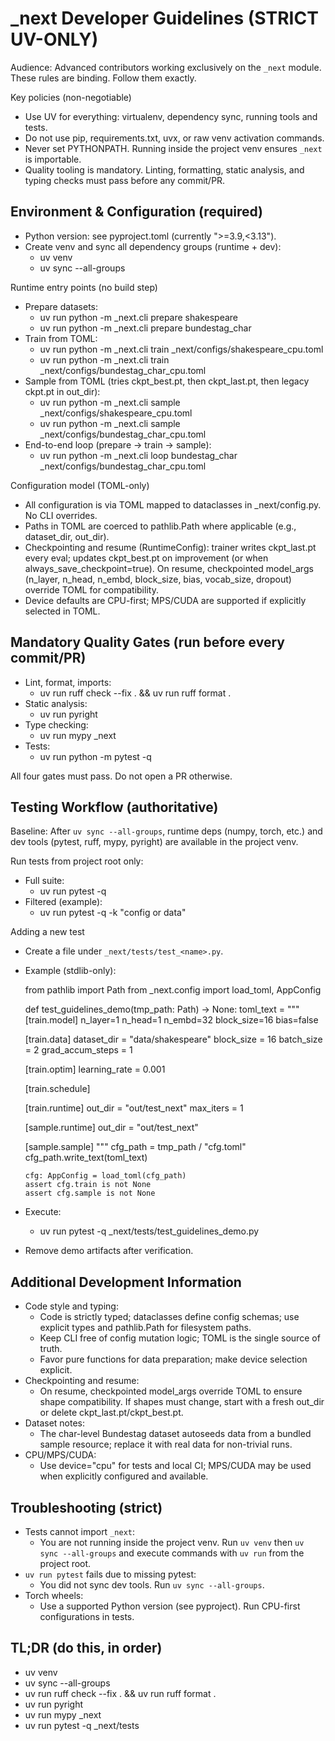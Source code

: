 # _next Developer Guidelines (STRICT UV-ONLY)

Audience: Advanced contributors working exclusively on the `_next` module. These rules are binding. Follow them exactly.

Key policies (non-negotiable)
- Use UV for everything: virtualenv, dependency sync, running tools and tests.
- Do not use pip, requirements.txt, uvx, or raw venv activation commands.
- Never set PYTHONPATH. Running inside the project venv ensures `_next` is importable.
- Quality tooling is mandatory. Linting, formatting, static analysis, and typing checks must pass before any commit/PR.


## Environment & Configuration (required)
- Python version: see pyproject.toml (currently ">=3.9,<3.13").
- Create venv and sync all dependency groups (runtime + dev):
  - uv venv
  - uv sync --all-groups

Runtime entry points (no build step)
- Prepare datasets:
  - uv run python -m _next.cli prepare shakespeare
  - uv run python -m _next.cli prepare bundestag_char
- Train from TOML:
  - uv run python -m _next.cli train _next/configs/shakespeare_cpu.toml
  - uv run python -m _next.cli train _next/configs/bundestag_char_cpu.toml
- Sample from TOML (tries ckpt_best.pt, then ckpt_last.pt, then legacy ckpt.pt in out_dir):
  - uv run python -m _next.cli sample _next/configs/shakespeare_cpu.toml
  - uv run python -m _next.cli sample _next/configs/bundestag_char_cpu.toml
- End-to-end loop (prepare → train → sample):
  - uv run python -m _next.cli loop bundestag_char _next/configs/bundestag_char_cpu.toml

Configuration model (TOML-only)
- All configuration is via TOML mapped to dataclasses in _next/config.py. No CLI overrides.
- Paths in TOML are coerced to pathlib.Path where applicable (e.g., dataset_dir, out_dir).
- Checkpointing and resume (RuntimeConfig): trainer writes ckpt_last.pt every eval; updates ckpt_best.pt on improvement (or when always_save_checkpoint=true). On resume, checkpointed model_args (n_layer, n_head, n_embd, block_size, bias, vocab_size, dropout) override TOML for compatibility.
- Device defaults are CPU-first; MPS/CUDA are supported if explicitly selected in TOML.


## Mandatory Quality Gates (run before every commit/PR)
- Lint, format, imports:
  - uv run ruff check --fix . && uv run ruff format .
- Static analysis:
  - uv run pyright
- Type checking:
  - uv run mypy _next
- Tests:
  - uv run python -m pytest -q

All four gates must pass. Do not open a PR otherwise.


## Testing Workflow (authoritative)
Baseline: After `uv sync --all-groups`, runtime deps (numpy, torch, etc.) and dev tools (pytest, ruff, mypy, pyright) are available in the project venv.

Run tests from project root only:
- Full suite:
  - uv run pytest -q
- Filtered (example):
  - uv run pytest -q -k "config or data"

Adding a new test
- Create a file under `_next/tests/test_<name>.py`.
- Example (stdlib-only):

  from pathlib import Path
  from _next.config import load_toml, AppConfig

  def test_guidelines_demo(tmp_path: Path) -> None:
      toml_text = """
  [train.model]
  n_layer=1
  n_head=1
  n_embd=32
  block_size=16
  bias=false

  [train.data]
  dataset_dir = "data/shakespeare"
  block_size = 16
  batch_size = 2
  grad_accum_steps = 1

  [train.optim]
  learning_rate = 0.001

  [train.schedule]

  [train.runtime]
  out_dir = "out/test_next"
  max_iters = 1

  [sample.runtime]
  out_dir = "out/test_next"

  [sample.sample]
  """
      cfg_path = tmp_path / "cfg.toml"
      cfg_path.write_text(toml_text)

      cfg: AppConfig = load_toml(cfg_path)
      assert cfg.train is not None
      assert cfg.sample is not None

- Execute:
  - uv run pytest -q _next/tests/test_guidelines_demo.py
- Remove demo artifacts after verification.


## Additional Development Information
- Code style and typing:
  - Code is strictly typed; dataclasses define config schemas; use explicit types and pathlib.Path for filesystem paths.
  - Keep CLI free of config mutation logic; TOML is the single source of truth.
  - Favor pure functions for data preparation; make device selection explicit.
- Checkpointing and resume:
  - On resume, checkpointed model_args override TOML to ensure shape compatibility. If shapes must change, start with a fresh out_dir or delete ckpt_last.pt/ckpt_best.pt.
- Dataset notes:
  - The char-level Bundestag dataset autoseeds data from a bundled sample resource; replace it with real data for non-trivial runs.
- CPU/MPS/CUDA:
  - Use device="cpu" for tests and local CI; MPS/CUDA may be used when explicitly configured and available.


## Troubleshooting (strict)
- Tests cannot import `_next`:
  - You are not running inside the project venv. Run `uv venv` then `uv sync --all-groups` and execute commands with `uv run` from the project root.
- `uv run pytest` fails due to missing pytest:
  - You did not sync dev tools. Run `uv sync --all-groups`.
- Torch wheels:
  - Use a supported Python version (see pyproject). Run CPU-first configurations in tests.


## TL;DR (do this, in order)
- uv venv
- uv sync --all-groups
- uv run ruff check --fix . && uv run ruff format .
- uv run pyright
- uv run mypy _next
- uv run pytest -q _next/tests
